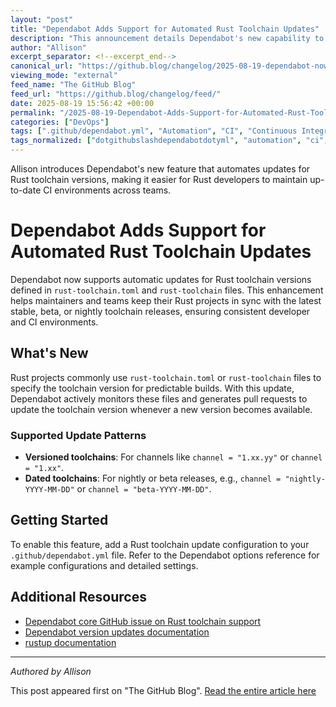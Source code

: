 ```yaml
---
layout: "post"
title: "Dependabot Adds Support for Automated Rust Toolchain Updates"
description: "This announcement details Dependabot's new capability to automatically update Rust toolchain versions specified in rust-toolchain.toml and rust-toolchain files. The update streamlines keeping Rust projects current with stable, beta, or nightly releases by creating pull requests for new toolchain versions according to configuration in .github/dependabot.yml. Practical configuration steps and community resources are also highlighted."
author: "Allison"
excerpt_separator: <!--excerpt_end-->
canonical_url: "https://github.blog/changelog/2025-08-19-dependabot-now-supports-rust-toolchain-updates"
viewing_mode: "external"
feed_name: "The GitHub Blog"
feed_url: "https://github.blog/changelog/feed/"
date: 2025-08-19 15:56:42 +00:00
permalink: "/2025-08-19-Dependabot-Adds-Support-for-Automated-Rust-Toolchain-Updates.html"
categories: ["DevOps"]
tags: [".github/dependabot.yml", "Automation", "CI", "Continuous Integration", "Dependabot", "Dependency Management", "DevOps", "GitHub", "News", "Rust", "Rust Toolchain", "Rust Toolchain.toml", "Rustup", "Toolchain Management", "Version Updates"]
tags_normalized: ["dotgithubslashdependabotdotyml", "automation", "ci", "continuous integration", "dependabot", "dependency management", "devops", "github", "news", "rust", "rust toolchain", "rust toolchaindottoml", "rustup", "toolchain management", "version updates"]
---
```


Allison introduces Dependabot's new feature that automates updates for Rust toolchain versions, making it easier for Rust developers to maintain up-to-date CI environments across teams.<!--excerpt_end-->

# Dependabot Adds Support for Automated Rust Toolchain Updates

Dependabot now supports automatic updates for Rust toolchain versions defined in `rust-toolchain.toml` and `rust-toolchain` files. This enhancement helps maintainers and teams keep their Rust projects in sync with the latest stable, beta, or nightly toolchain releases, ensuring consistent developer and CI environments.

## What's New

Rust projects commonly use `rust-toolchain.toml` or `rust-toolchain` files to specify the toolchain version for predictable builds. With this update, Dependabot actively monitors these files and generates pull requests to update the toolchain version whenever a new version becomes available.

### Supported Update Patterns

- **Versioned toolchains**: For channels like `channel = "1.xx.yy"` or `channel = "1.xx"`.
- **Dated toolchains**: For nightly or beta releases, e.g., `channel = "nightly-YYYY-MM-DD"` or `channel = "beta-YYYY-MM-DD"`.

## Getting Started

To enable this feature, add a Rust toolchain update configuration to your `.github/dependabot.yml` file. Refer to the Dependabot options reference for example configurations and detailed settings.

## Additional Resources

- [Dependabot core GitHub issue on Rust toolchain support](https://github.com/dependabot/dependabot-core/issues/1702)
- [Dependabot version updates documentation](https://docs.github.com/code-security/dependabot/dependabot-version-updates/about-dependabot-version-updates)
- [rustup documentation](https://rust-lang.github.io/rustup)

---
_Authored by Allison_

This post appeared first on "The GitHub Blog". [Read the entire article here](https://github.blog/changelog/2025-08-19-dependabot-now-supports-rust-toolchain-updates)
